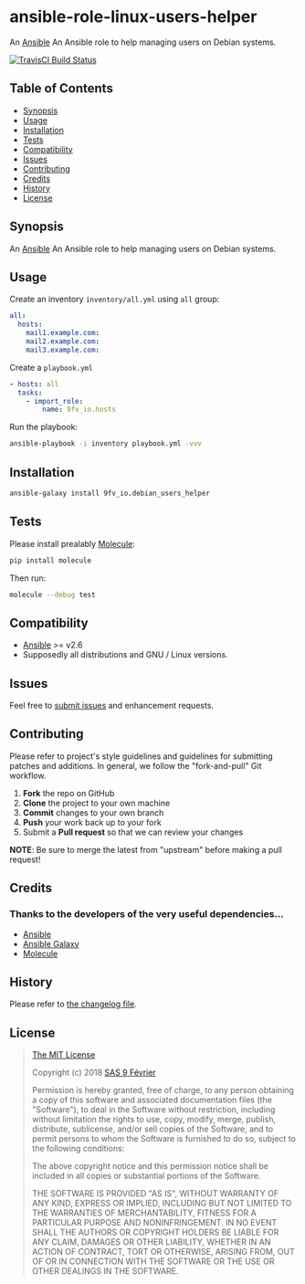 # ansible-role-linux-users-helper

[travis-badge]: https://img.shields.io/travis/9fv/ansible-role-linux-users-helper/master.svg?label=TravisCI
[travis-badge-url]: https://travis-ci.org/9fv/ansible-role-linux-users-helper

An [Ansible](https://www.ansible.com) An Ansible role to help managing users on Debian systems.

[![TravisCI Build Status][travis-badge]][travis-badge-url]

## Table of Contents

* [Synopsis](#synopsis)
* [Usage](#usage)
* [Installation](#installation)
* [Tests](#tests)
* [Compatibility](#compatibility)
* [Issues](#issues)
* [Contributing](#contributing)
* [Credits](#credits)
* [History](#history)
* [License](#license)

## <a name="synopsis"> Synopsis

An [Ansible](https://www.ansible.com) An Ansible role to help managing users on Debian systems.

## <a name="usage"> Usage

Create an inventory `inventory/all.yml` using `all` group:

```yaml
all:
  hosts:
    mail1.example.com:
    mail2.example.com:
    mail3.example.com:
```

Create a `playbook.yml`

```yaml
- hosts: all
  tasks:
    - import_role:
        name: 9fv_io.hosts
```

Run the playbook:

```bash
ansible-playbook -i inventory playbook.yml -vvv
```

## <a name="installation"> Installation

```bash
ansible-galaxy install 9fv_io.debian_users_helper
```

## <a name="test"> Tests

Please install prealably [Molecule](https://molecule.readthedocs.io/en/latest/):

```bash
pip install molecule
```

Then run:

```bash
molecule --debug test
```

## <a name="compatibility"> Compatibility

* [Ansible](https://www.ansible.com) >= v2.6
* Supposedly all distributions and GNU / Linux versions.

## <a name="issues"> Issues

Feel free to [submit issues](https://github.com/9fv/ansible-role-linux-users-helper/issues) and enhancement requests.

## <a name="contributing"> Contributing

Please refer to project's style guidelines and guidelines for submitting patches and additions. In general, we follow the "fork-and-pull" Git workflow.

 1. **Fork** the repo on GitHub
 2. **Clone** the project to your own machine
 3. **Commit** changes to your own branch
 4. **Push** your work back up to your fork
 5. Submit a **Pull request** so that we can review your changes

**NOTE**: Be sure to merge the latest from "upstream" before making a pull request!

## <a name="credits"> Credits

### Thanks to the developers of the very useful dependencies...

* [Ansible](https://github.com/ansible/ansible)
* [Ansible Galaxy](https://github.com/ansible/galaxy)
* [Molecule](https://github.com/metacloud/molecule)

## <a name="history"> History

Please refer to [the changelog file](CHANGELOG.md).

## <a name="license"> License

>
> [The MIT License](https://opensource.org/licenses/MIT)
>
> Copyright (c) 2018 [SAS 9 Février](https://9fevrier.com/)
>
> Permission is hereby granted, free of charge, to any person obtaining a copy
> of this software and associated documentation files (the "Software"), to deal
> in the Software without restriction, including without limitation the rights
> to use, copy, modify, merge, publish, distribute, sublicense, and/or sell
> copies of the Software, and to permit persons to whom the Software is
> furnished to do so, subject to the following conditions:
>
> The above copyright notice and this permission notice shall be included in all
> copies or substantial portions of the Software.
>
> THE SOFTWARE IS PROVIDED "AS IS", WITHOUT WARRANTY OF ANY KIND, EXPRESS OR
> IMPLIED, INCLUDING BUT NOT LIMITED TO THE WARRANTIES OF MERCHANTABILITY,
> FITNESS FOR A PARTICULAR PURPOSE AND NONINFRINGEMENT. IN NO EVENT SHALL THE
>AUTHORS OR COPYRIGHT HOLDERS BE LIABLE FOR ANY CLAIM, DAMAGES OR OTHER
> LIABILITY, WHETHER IN AN ACTION OF CONTRACT, TORT OR OTHERWISE, ARISING FROM,
> OUT OF OR IN CONNECTION WITH THE SOFTWARE OR THE USE OR OTHER DEALINGS IN THE
> SOFTWARE.
>
